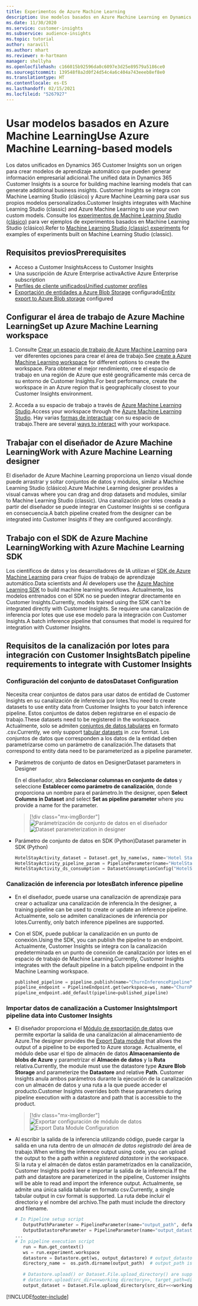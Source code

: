```yaml
---
title: Experimentos de Azure Machine Learning
description: Use modelos basados en Azure Machine Learning en Dynamics 365 Customer Insights.
ms.date: 11/30/2020
ms.service: customer-insights
ms.subservice: audience-insights
ms.topic: tutorial
author: naravill
ms.author: mhart
ms.reviewer: m-hartmann
manager: shellyha
ms.openlocfilehash: c166015b92596da0c6097e3d25e89579a5186ce0
ms.sourcegitcommit: 139548f8a2d0f24d54c4a6c404a743eeeb8ef8e0
ms.translationtype: HT
ms.contentlocale: es-ES
ms.lasthandoff: 02/15/2021
ms.locfileid: "5267927"
---
```

# <a name="use-azure-machine-learning-based-models"></a><span data-ttu-id="282a0-103">Usar modelos basados en Azure Machine Learning</span><span class="sxs-lookup"><span data-stu-id="282a0-103">Use Azure Machine Learning-based models</span></span>

<span data-ttu-id="282a0-104">Los datos unificados en Dynamics 365 Customer Insights son un origen para crear modelos de aprendizaje automático que pueden generar información empresarial adicional.</span><span class="sxs-lookup"><span data-stu-id="282a0-104">The unified data in Dynamics 365 Customer Insights is a source for building machine learning models that can generate additional business insights.</span></span> <span data-ttu-id="282a0-105">Customer Insights se integra con Machine Learning Studio (clásico) y Azure Machine Learning para usar sus propios modelos personalizados.</span><span class="sxs-lookup"><span data-stu-id="282a0-105">Customer Insights integrates with Machine Learning Studio (classic) and Azure Machine Learning to use your own custom models.</span></span> <span data-ttu-id="282a0-106">Consulte los [experimentos de Machine Learning Studio (clásico)](machine-learning-studio-experiments.md) para ver ejemplos de experimentos basados en Machine Learning Studio (clásico).</span><span class="sxs-lookup"><span data-stu-id="282a0-106">Refer to [Machine Learning Studio (classic) experiments](machine-learning-studio-experiments.md) for examples of experiments built on Machine Learning Studio (classic).</span></span> 

## <a name="prerequisites"></a><span data-ttu-id="282a0-107">Requisitos previos</span><span class="sxs-lookup"><span data-stu-id="282a0-107">Prerequisites</span></span>

- <span data-ttu-id="282a0-108">Acceso a Customer Insights</span><span class="sxs-lookup"><span data-stu-id="282a0-108">Access to Customer Insights</span></span>
- <span data-ttu-id="282a0-109">Una suscripción de Azure Enterprise activa</span><span class="sxs-lookup"><span data-stu-id="282a0-109">Active Azure Enterprise subscription</span></span>
- [<span data-ttu-id="282a0-110">Perfiles de cliente unificados</span><span class="sxs-lookup"><span data-stu-id="282a0-110">Unified customer profiles</span></span>](data-unification.md)
- <span data-ttu-id="282a0-111">[Exportación de entidades a Azure Blob Storage](export-azure-blob-storage.md) configurado</span><span class="sxs-lookup"><span data-stu-id="282a0-111">[Entity export to Azure Blob storage](export-azure-blob-storage.md) configured</span></span>

## <a name="set-up-azure-machine-learning-workspace"></a><span data-ttu-id="282a0-112">Configurar el área de trabajo de Azure Machine Learning</span><span class="sxs-lookup"><span data-stu-id="282a0-112">Set up Azure Machine Learning workspace</span></span>

1. <span data-ttu-id="282a0-113">Consulte [Crear un espacio de trabajo de Azure Machine Learning](https://docs.microsoft.com/azure/machine-learning/concept-workspace#-create-a-workspace) para ver diferentes opciones para crear el área de trabajo.</span><span class="sxs-lookup"><span data-stu-id="282a0-113">See [create a Azure Machine Learning workspace](https://docs.microsoft.com/azure/machine-learning/concept-workspace#-create-a-workspace) for different options to create the workspace.</span></span> <span data-ttu-id="282a0-114">Para obtener el mejor rendimiento, cree el espacio de trabajo en una región de Azure que esté geográficamente más cerca de su entorno de Customer Insights.</span><span class="sxs-lookup"><span data-stu-id="282a0-114">For best performance, create the workspace in an Azure region that is geographically closest to your Customer Insights environment.</span></span>

1. <span data-ttu-id="282a0-115">Acceda a su espacio de trabajo a través de [Azure Machine Learning Studio](https://ml.azure.com/).</span><span class="sxs-lookup"><span data-stu-id="282a0-115">Access your workspace through the [Azure Machine Learning Studio](https://ml.azure.com/).</span></span> <span data-ttu-id="282a0-116">Hay varias [formas de interactuar](https://docs.microsoft.com/azure/machine-learning/concept-workspace#tools-for-workspace-interaction) con su espacio de trabajo.</span><span class="sxs-lookup"><span data-stu-id="282a0-116">There are several [ways to interact](https://docs.microsoft.com/azure/machine-learning/concept-workspace#tools-for-workspace-interaction) with your workspace.</span></span>

## <a name="work-with-azure-machine-learning-designer"></a><span data-ttu-id="282a0-117">Trabajar con el diseñador de Azure Machine Learning</span><span class="sxs-lookup"><span data-stu-id="282a0-117">Work with Azure Machine Learning designer</span></span>

<span data-ttu-id="282a0-118">El diseñador de Azure Machine Learning proporciona un lienzo visual donde puede arrastrar y soltar conjuntos de datos y módulos, similar a Machine Learning Studio (clásico).</span><span class="sxs-lookup"><span data-stu-id="282a0-118">Azure Machine Learning designer provides a visual canvas where you can drag and drop datasets and modules, similar to Machine Learning Studio (classic).</span></span> <span data-ttu-id="282a0-119">Una canalización por lotes creada a partir del diseñador se puede integrar en Customer Insights si se configura en consecuencia.</span><span class="sxs-lookup"><span data-stu-id="282a0-119">A batch pipeline created from the designer can be integrated into Customer Insights if they are configured accordingly.</span></span> 
   
## <a name="working-with-azure-machine-learning-sdk"></a><span data-ttu-id="282a0-120">Trabajo con el SDK de Azure Machine Learning</span><span class="sxs-lookup"><span data-stu-id="282a0-120">Working with Azure Machine Learning SDK</span></span>

<span data-ttu-id="282a0-121">Los científicos de datos y los desarrolladores de IA utilizan el [SDK de Azure Machine Learning](https://docs.microsoft.com/python/api/overview/azure/ml/?view=azure-ml-py&preserve-view=true) para crear flujos de trabajo de aprendizaje automático.</span><span class="sxs-lookup"><span data-stu-id="282a0-121">Data scientists and AI developers use the [Azure Machine Learning SDK](https://docs.microsoft.com/python/api/overview/azure/ml/?view=azure-ml-py&preserve-view=true) to build machine learning workflows.</span></span> <span data-ttu-id="282a0-122">Actualmente, los modelos entrenados con el SDK no se pueden integrar directamente en Customer Insights.</span><span class="sxs-lookup"><span data-stu-id="282a0-122">Currently, models trained using the SDK can't be integrated directly with Customer Insights.</span></span> <span data-ttu-id="282a0-123">Se requiere una canalización de inferencia por lotes que use ese modelo para la integración con Customer Insights.</span><span class="sxs-lookup"><span data-stu-id="282a0-123">A batch inference pipeline that consumes that model is required for integration with Customer Insights.</span></span>

## <a name="batch-pipeline-requirements-to-integrate-with-customer-insights"></a><span data-ttu-id="282a0-124">Requisitos de la canalización por lotes para integración con Customer Insights</span><span class="sxs-lookup"><span data-stu-id="282a0-124">Batch pipeline requirements to integrate with Customer Insights</span></span>

### <a name="dataset-configuration"></a><span data-ttu-id="282a0-125">Configuración del conjunto de datos</span><span class="sxs-lookup"><span data-stu-id="282a0-125">Dataset Configuration</span></span>

<span data-ttu-id="282a0-126">Necesita crear conjuntos de datos para usar datos de entidad de Customer Insights en su canalización de inferencia por lotes.</span><span class="sxs-lookup"><span data-stu-id="282a0-126">You need to create datasets to use entity data from Customer Insights to your batch inference pipeline.</span></span> <span data-ttu-id="282a0-127">Estos conjuntos de datos deben registrarse en el espacio de trabajo.</span><span class="sxs-lookup"><span data-stu-id="282a0-127">These datasets need to be registered in the workspace.</span></span> <span data-ttu-id="282a0-128">Actualmente, solo se admiten [conjuntos de datos tabulares](https://docs.microsoft.com/azure/machine-learning/how-to-create-register-datasets#tabulardataset) en formato .csv.</span><span class="sxs-lookup"><span data-stu-id="282a0-128">Currently, we only support [tabular datasets](https://docs.microsoft.com/azure/machine-learning/how-to-create-register-datasets#tabulardataset) in .csv format.</span></span> <span data-ttu-id="282a0-129">Los conjuntos de datos que corresponden a los datos de la entidad deben parametrizarse como un parámetro de canalización.</span><span class="sxs-lookup"><span data-stu-id="282a0-129">The datasets that correspond to entity data need to be parameterized as a pipeline parameter.</span></span>
   
* <span data-ttu-id="282a0-130">Parámetros de conjunto de datos en Designer</span><span class="sxs-lookup"><span data-stu-id="282a0-130">Dataset parameters in Designer</span></span>
   
     <span data-ttu-id="282a0-131">En el diseñador, abra **Seleccionar columnas en conjunto de datos** y seleccione **Establecer como parámetro de canalización**, donde proporciona un nombre para el parámetro.</span><span class="sxs-lookup"><span data-stu-id="282a0-131">In the designer, open **Select Columns in Dataset** and select **Set as pipeline parameter** where you provide a name for the parameter.</span></span>

     > [!div class="mx-imgBorder"]
     > <span data-ttu-id="282a0-132">![Parámetrización de conjunto de datos en el diseñador](media/intelligence-designer-dataset-parameters.png "Parámetrización de conjunto de datos en el diseñador")</span><span class="sxs-lookup"><span data-stu-id="282a0-132">![Dataset parameterization in designer](media/intelligence-designer-dataset-parameters.png "Dataset parameterization in designer")</span></span>
   
* <span data-ttu-id="282a0-133">Parámetro de conjunto de datos en SDK (Python)</span><span class="sxs-lookup"><span data-stu-id="282a0-133">Dataset parameter in SDK (Python)</span></span>
   
   ```python
   HotelStayActivity_dataset = Dataset.get_by_name(ws, name='Hotel Stay Activity Data')
   HotelStayActivity_pipeline_param = PipelineParameter(name="HotelStayActivity_pipeline_param", default_value=HotelStayActivity_dataset)
   HotelStayActivity_ds_consumption = DatasetConsumptionConfig("HotelStayActivity_dataset", HotelStayActivity_pipeline_param)
   ```

### <a name="batch-inference-pipeline"></a><span data-ttu-id="282a0-134">Canalización de inferencia por lotes</span><span class="sxs-lookup"><span data-stu-id="282a0-134">Batch inference pipeline</span></span>
  
* <span data-ttu-id="282a0-135">En el diseñador, puede usarse una canalización de aprendizaje para crear o actualizar una canalización de inferencia.</span><span class="sxs-lookup"><span data-stu-id="282a0-135">In the designer, a training pipeline can be used to create or update an inference pipeline.</span></span> <span data-ttu-id="282a0-136">Actualmente, solo se admiten canalizaciones de inferencia por lotes.</span><span class="sxs-lookup"><span data-stu-id="282a0-136">Currently, only batch inference pipelines are supported.</span></span>

* <span data-ttu-id="282a0-137">Con el SDK, puede publicar la canalización en un punto de conexión.</span><span class="sxs-lookup"><span data-stu-id="282a0-137">Using the SDK, you can publish the pipeline to an endpoint.</span></span> <span data-ttu-id="282a0-138">Actualmente, Customer Insights se integra con la canalización predeterminada en un punto de conexión de canalización por lotes en el espacio de trabajo de Machine Learning.</span><span class="sxs-lookup"><span data-stu-id="282a0-138">Currently, Customer Insights integrates with the default pipeline in a batch pipeline endpoint in the Machine Learning workspace.</span></span>
   
   ```python
   published_pipeline = pipeline.publish(name="ChurnInferencePipeline", description="Published Churn Inference pipeline")
   pipeline_endpoint = PipelineEndpoint.get(workspace=ws, name="ChurnPipelineEndpoint") 
   pipeline_endpoint.add_default(pipeline=published_pipeline)
   ```

### <a name="import-pipeline-data-into-customer-insights"></a><span data-ttu-id="282a0-139">Importar datos de canalización a Customer Insights</span><span class="sxs-lookup"><span data-stu-id="282a0-139">Import pipeline data into Customer Insights</span></span>

* <span data-ttu-id="282a0-140">El diseñador proporciona el [Módulo de exportación de datos](https://docs.microsoft.com/azure/machine-learning/algorithm-module-reference/export-data) que permite exportar la salida de una canalización al almacenamiento de Azure.</span><span class="sxs-lookup"><span data-stu-id="282a0-140">The designer provides the [Export Data module](https://docs.microsoft.com/azure/machine-learning/algorithm-module-reference/export-data) that allows the output of a pipeline to be exported to Azure storage.</span></span> <span data-ttu-id="282a0-141">Actualmente, el módulo debe usar el tipo de almacén de datos **Almacenamiento de blobs de Azure** y parametrizar el **Almacén de datos** y la **Ruta** relativa.</span><span class="sxs-lookup"><span data-stu-id="282a0-141">Currently, the module must use the datastore type **Azure Blob Storage** and parameterize the **Datastore** and relative **Path**.</span></span> <span data-ttu-id="282a0-142">Customer Insights anula ambos parámetros durante la ejecución de la canalización con un almacén de datos y una ruta a la que puede acceder el producto.</span><span class="sxs-lookup"><span data-stu-id="282a0-142">Customer Insights overrides both these parameters during pipeline execution with a datastore and path that is accessible to the product.</span></span>
   > [!div class="mx-imgBorder"]
   > <span data-ttu-id="282a0-143">![Exportar configuración de módulo de datos](media/intelligence-designer-importdata.png "Exportar configuración de módulo de datos")</span><span class="sxs-lookup"><span data-stu-id="282a0-143">![Export Data Module Configuration](media/intelligence-designer-importdata.png "Export Data Module Configuration")</span></span>
   
* <span data-ttu-id="282a0-144">Al escribir la salida de la inferencia utilizando código, puede cargar la salida en una ruta dentro de un *almacén de datos registrado* del área de trabajo.</span><span class="sxs-lookup"><span data-stu-id="282a0-144">When writing the inference output using code, you can upload the output to the a path within a *registered datastore* in the workspace.</span></span> <span data-ttu-id="282a0-145">Si la ruta y el almacén de datos están parametrizados en la canalización, Customer Insights podrá leer e importar la salida de la inferencia.</span><span class="sxs-lookup"><span data-stu-id="282a0-145">If the path and datastore are parameterized in the pipeline, Customer insights will be able to read and import the inference output.</span></span> <span data-ttu-id="282a0-146">Actualmente, se admite una única salida tabular en formato csv.</span><span class="sxs-lookup"><span data-stu-id="282a0-146">Currently, a single tabular output in csv format is supported.</span></span> <span data-ttu-id="282a0-147">La ruta debe incluir el directorio y el nombre del archivo.</span><span class="sxs-lookup"><span data-stu-id="282a0-147">The path must include the directory and filename.</span></span>

   ```python
   # In Pipeline setup script
      OutputPathParameter = PipelineParameter(name="output_path", default_value="HotelChurnOutput/HotelChurnOutput.csv")
      OutputDatastoreParameter = PipelineParameter(name="output_datastore", default_value="workspaceblobstore")
   ...
   # In pipeline execution script
      run = Run.get_context()
      ws = run.experiment.workspace
      datastore = Datastore.get(ws, output_datastore) # output_datastore is parameterized
      directory_name =  os.path.dirname(output_path)  # output_path is parameterized.
      
      # Datastore.upload() or Dataset.File.upload_directory() are supported methods to uplaod the data
      # datastore.upload(src_dir=<<working directory>>, target_path=directory_name, overwrite=False, show_progress=True)
      output_dataset = Dataset.File.upload_directory(src_dir=<<working directory>>, target = (datastore, directory_name)) # Remove trailing "/" from directory_name
   ```


[!INCLUDE[footer-include](../includes/footer-banner.md)]